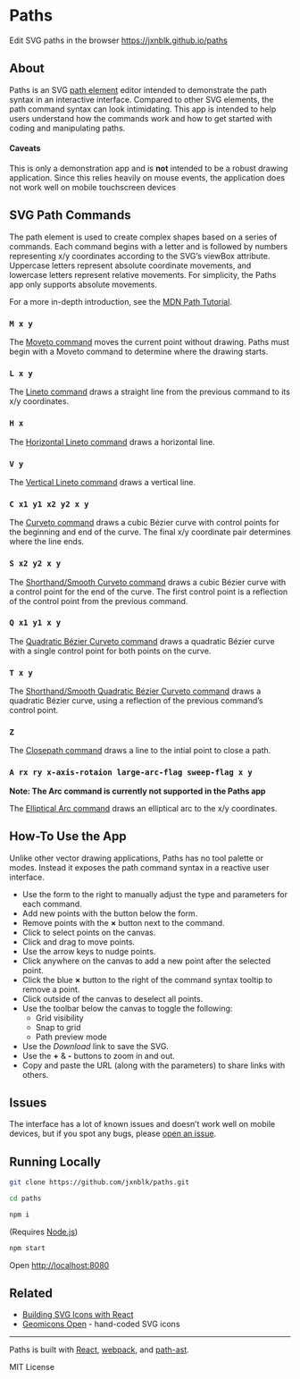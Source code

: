 # Paths

Edit SVG paths in the browser https://jxnblk.github.io/paths

## About

Paths is an SVG [path element](https://developer.mozilla.org/en-US/docs/Web/SVG/Element/path)
editor intended to demonstrate the path syntax in an interactive interface.
Compared to other SVG elements, the path command syntax can look intimidating.
This app is intended to help users understand how the commands work and how to get started with coding and manipulating paths.

#### Caveats

This is only a demonstration app and is **not** intended to be a robust drawing application.
Since this relies heavily on mouse events, the application does not work well on mobile touchscreen devices

## SVG Path Commands

The path element is used to create complex shapes based on a series of commands.
Each command begins with a letter and is followed by numbers representing x/y coordinates according to the SVG’s viewBox attribute. Uppercase letters represent absolute coordinate movements, and lowercase letters represent relative movements.
For simplicity, the Paths app only supports absolute movements.

For a more in-depth introduction, see the [MDN Path Tutorial](https://developer.mozilla.org/en-US/docs/Web/SVG/Tutorial/Paths).

### `M x y`

The [Moveto command](http://www.w3.org/TR/SVG/paths.html#PathDataMovetoCommands)
moves the current point without drawing.
Paths must begin with a Moveto command to determine where the drawing starts.

### `L x y`

The [Lineto command](http://www.w3.org/TR/SVG/paths.html#PathDataLinetoCommands)
draws a straight line from the previous command to its x/y coordinates.

### `H x`

The [Horizontal Lineto command](http://www.w3.org/TR/SVG/paths.html#PathDataLinetoCommands)
draws a horizontal line.

### `V y`

The [Vertical Lineto command](http://www.w3.org/TR/SVG/paths.html#PathDataLinetoCommands)
draws a vertical line.

### `C x1 y1 x2 y2 x y`

The [Curveto command](http://www.w3.org/TR/SVG/paths.html#PathDataCubicBezierCommands)
draws a cubic Bézier curve with control points for the beginning and end of the curve.
The final x/y coordinate pair determines where the line ends.

### `S x2 y2 x y`

The [Shorthand/Smooth Curveto command](http://www.w3.org/TR/SVG/paths.html#PathDataCubicBezierCommands)
draws a cubic Bézier curve with a control point for the end of the curve.
The first control point is a reflection of the control point from the previous command.

### `Q x1 y1 x y`

The [Quadratic Bézier Curveto command](http://www.w3.org/TR/SVG/paths.html#PathDataQuadraticBezierCommands)
draws a quadratic Bézier curve with a single control point for both points on the curve.

### `T x y`

The [Shorthand/Smooth Quadratic Bézier Curveto command](http://www.w3.org/TR/SVG/paths.html#PathDataQuadraticBezierCommands)
draws a quadratic Bézier curve, using a reflection of the previous command’s control point.

### `Z`

The [Closepath command](http://www.w3.org/TR/SVG/paths.html#PathDataClosePathCommand)
draws a line to the intial point to close a path.

### `A rx ry x-axis-rotaion large-arc-flag sweep-flag x y`

**Note: The Arc command is currently not supported in the Paths app**

The [Elliptical Arc command](http://www.w3.org/TR/SVG/paths.html#PathDataEllipticalArcCommands)
draws an elliptical arc to the x/y coordinates.


## How-To Use the App

Unlike other vector drawing applications, Paths has no tool palette or modes.
Instead it exposes the path command syntax in a reactive user interface.

- Use the form to the right to manually adjust the type and parameters for each command.
- Add new points with the button below the form.
- Remove points with the **×** button next to the command.
- Click to select points on the canvas.
- Click and drag to move points.
- Use the arrow keys to nudge points.
- Click anywhere on the canvas to add a new point after the selected point.
- Click the blue **×** button to the right of the command syntax tooltip to remove a point.
- Click outside of the canvas to deselect all points.
- Use the toolbar below the canvas to toggle the following:
  - Grid visibility
  - Snap to grid
  - Path preview mode
- Use the *Download* link to save the SVG.
- Use the **+** & **-** buttons to zoom in and out.
- Copy and paste the URL (along with the parameters) to share links with others.

## Issues

The interface has a lot of known issues and doesn’t work well on mobile devices,
but if you spot any bugs, please
[open an issue](https://github.com/jxnblk/paths/issues).

## Running Locally

```bash
git clone https://github.com/jxnblk/paths.git
```

```bash
cd paths
```

```bash
npm i
```

(Requires [Node.js](https://nodejs.org/))

```bash
npm start
```

Open <http://localhost:8080>


## Related

- [Building SVG Icons with React](http://jxnblk.com/react-icons/)
- [Geomicons Open](http://geomicons.com) - hand-coded SVG icons

---

Paths is built with
[React](https://facebook.github.io/react/),
[webpack](http://webpack.github.io/),
and [path-ast](https://github.com/jxnblk/path-ast).

MIT License

